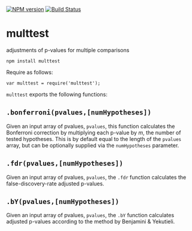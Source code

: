 [![NPM version](https://badge.fury.io/js/multtest.svg)](http://badge.fury.io/js/multtest)
[![Build Status](https://travis-ci.org/Planeshifter/multtest.svg)](https://travis-ci.org/Planeshifter/multtest)

# multtest
adjustments of p-values for multiple comparisons


```
npm install multtest
```

Require as follows:

```
var multtest = require('multtest');
```

`multtest` exports the following functions:

## `.bonferroni(pvalues,[numHypotheses])`

Given an input array of pvalues, `pvalues`, this function calculates the Bonferroni correction by multiplying each p-value by *m*, the number of tested hypotheses. This is by default equal to the length of the `pvalues` array, but can be optionally supplied via the `numHypotheses` parameter. 

## `.fdr(pvalues,[numHypotheses])`

Given an input array of pvalues, `pvalues`, the `.fdr` function calculates the false-discovery-rate adjusted p-values. 

## `.bY(pvalues,[numHypotheses])` 

Given an input array of pvalues, `pvalues`, the `.bY` function calculates adjusted p-values according to the method by Benjamini & Yekutieli. 

